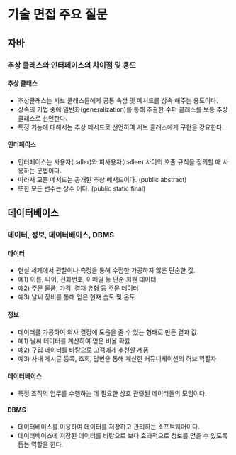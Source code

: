 # 기술 면접 주요 질문

## 자바

### 추상 클래스와 인터페이스의 차이점 및 용도

#### 추상 클래스
- 추상클래스는 서브 클래스들에게 공통 속성 및 메서드를 상속 해주는 용도이다.
- 상속의 기법 중에 일반화(generalization)를 통해 추출한 수퍼 클래스를 보통 추상 클래스로 선언한다.
- 특정 기능에 대해서는 추상 메서드로 선언하여 서브 클래스에게 구현을 강요한다.

#### 인터페이스
- 인터페이스는 사용자(caller)와 피사용자(callee) 사이의 호출 규칙을 정의할 때 
사용하는 문법이다.
- 따라서 모든 메서드는 공개된 추상 메서드이다. (public abstract)
- 또한 모든 변수는 상수 이다. (public static final)

## 데이터베이스

### 데이터, 정보, 데이터베이스, DBMS

#### 데이터
- 현실 세계에서 관찰이나 측정을 통해 수집한 가공하지 않은 단순한 값.
- 예1) 이름, 나이, 전화번호, 이메일 등 단순 회원 데이터
- 예2) 주문 물품, 가격, 결재 유형 등 주문 데이터
- 예3) 날씨 장비를 통해 얻은 현재 습도 및 온도

#### 정보
- 데이터를 가공하여 의사 결정에 도움을 줄 수 있는 형태로 만든 결과 값.
- 예1) 날씨 데이터를 계산하여 얻은 비올 확률
- 예2) 구입 데이터를 바탕으로 고객에게 추천할 제품
- 예3) 사내 게시글 등록, 조회, 답변을 통해 계산한 커뮤니케이션의 허브 역할자 

#### 데이터베이스
- 특정 조직의 업무를 수행하는 데 필요한 상호 관련된 데이터들의 모임이다.

#### DBMS
- 데이터베이스를 이용하여 데이터를 저장하고 관리하는 소프트웨어이다.
- 데이터베이스에 저장된 데이터를 바탕으로 보다 효과적으로 정보를 얻을 수 있도록 돕는 역할을 한다.


